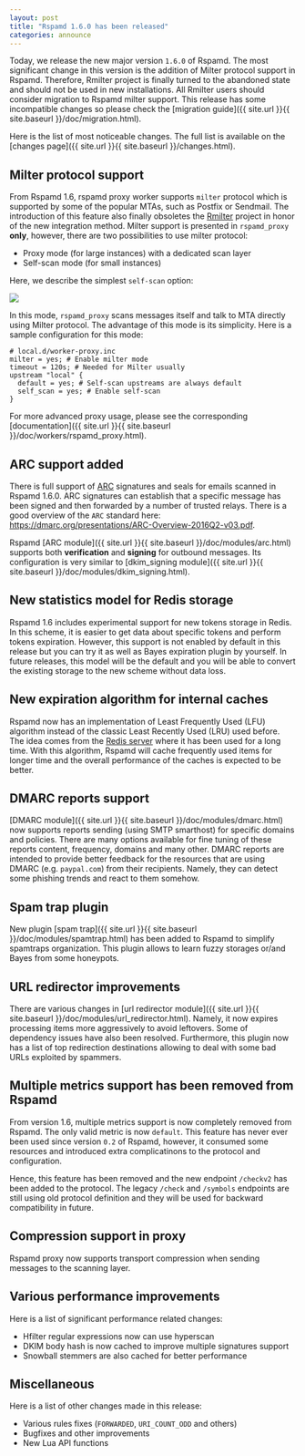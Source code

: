 ```yaml
---
layout: post
title: "Rspamd 1.6.0 has been released"
categories: announce
---
```


Today, we release the new major version `1.6.0` of Rspamd. The most significant change in this version is the addition of Milter protocol support in Rspamd. Therefore, Rmilter project is finally turned to the abandoned state and should not be used in new installations. All Rmilter users should consider migration to Rspamd milter support. This release has some incompatible changes so please check the [migration guide]({{ site.url }}{{ site.baseurl }}/doc/migration.html).

Here is the list of most noticeable changes. The full list is available on the [changes page]({{ site.url }}{{ site.baseurl }}/changes.html).

## Milter protocol support

From Rspamd 1.6, rspamd proxy worker supports `milter` protocol which is supported by some of the popular MTAs, such as Postfix or Sendmail. The introduction of this feature also finally obsoletes the [Rmilter](https://rspamd.com/rmilter/) project in honor of the new integration method. Milter support is presented in `rspamd_proxy` **only**, however, there are two possibilities to use milter protocol:

* Proxy mode (for large instances) with a dedicated scan layer
* Self-scan mode (for small instances)

Here, we describe the simplest `self-scan` option:

<img class="img-responsive" src="{{ site.baseurl }}/img/rspamd_milter_direct.png">

In this mode, `rspamd_proxy` scans messages itself and talk to MTA directly using Milter protocol. The advantage of this mode is its simplicity. Here is a sample configuration for this mode:

~~~ucl
# local.d/worker-proxy.inc
milter = yes; # Enable milter mode
timeout = 120s; # Needed for Milter usually
upstream "local" {
  default = yes; # Self-scan upstreams are always default
  self_scan = yes; # Enable self-scan
}
~~~

For more advanced proxy usage, please see the corresponding [documentation]({{ site.url }}{{ site.baseurl }}/doc/workers/rspamd_proxy.html).

## ARC support added

There is full support of [ARC](http://arc-spec.org/) signatures and seals for emails scanned in Rspamd 1.6.0. ARC signatures can establish that a specific message has been signed and then forwarded by a number of trusted relays. There is a good overview of the `ARC` standard here: <https://dmarc.org/presentations/ARC-Overview-2016Q2-v03.pdf>.

Rspamd [ARC module]({{ site.url }}{{ site.baseurl }}/doc/modules/arc.html) supports both **verification** and **signing** for outbound messages. Its configuration is very similar to [dkim_signing module]({{ site.url }}{{ site.baseurl }}/doc/modules/dkim_signing.html).

## New statistics model for Redis storage

Rspamd 1.6 includes experimental support for new tokens storage in Redis. In this scheme, it is easier to get data about specific tokens and perform tokens expiration. However, this support is not enabled by default in this release but you can try it as well as Bayes expiration plugin by yourself. In future releases, this model will be the default and you will be able to convert the existing storage to the new scheme without data loss.

## New expiration algorithm for internal caches

Rspamd now has an implementation of Least Frequently Used (LFU) algorithm instead of the classic Least Recently Used (LRU) used before. The idea comes from the [Redis server](http://antirez.com/news/109) where it has been used for a long time. With this algorithm, Rspamd will cache frequently used items for longer time and the overall performance of the caches is expected to be better.

## DMARC reports support

[DMARC module]({{ site.url }}{{ site.baseurl }}/doc/modules/dmarc.html) now supports reports sending (using SMTP smarthost) for specific domains and policies. There are many options available for fine tuning of these reports content, frequency, domains and many other. DMARC reports are intended to provide better feedback for the resources that are using DMARC (e.g. `paypal.com`) from their recipients. Namely, they can detect some phishing trends and react to them somehow.

## Spam trap plugin

New plugin [spam trap]({{ site.url }}{{ site.baseurl }}/doc/modules/spamtrap.html) has been added to Rspamd to simplify spamtraps organization. This plugin allows to learn fuzzy storages or/and Bayes from some honeypots.

## URL redirector improvements

There are various changes in [url redirector module]({{ site.url }}{{ site.baseurl }}/doc/modules/url_redirector.html). Namely, it now expires processing items more aggressively to avoid leftovers. Some of dependency issues have also been resolved. Furthermore, this plugin now has a list of top redirection destinations allowing to deal with some bad URLs exploited by spammers.

## Multiple metrics support has been removed from Rspamd

From version 1.6, multiple metrics support is now completely removed from Rspamd. The only valid metric is now `default`. This feature has never ever been used since version `0.2` of Rspamd, however, it consumed some resources and introduced extra complicatinons to the protocol and configuration.

Hence, this feature has been removed and the new endpoint `/checkv2` has been added to the protocol. The legacy `/check` and `/symbols` endpoints are still using old protocol definition and they will be used for backward compatibility in future.

## Compression support in proxy

Rspamd proxy now supports transport compression when sending messages to the scanning layer.

## Various performance improvements

Here is a list of significant performance related changes:

* Hfilter regular expressions now can use hyperscan
* DKIM body hash is now cached to improve multiple signatures support
* Snowball stemmers are also cached for better performance


## Miscellaneous

Here is a list of other changes made in this release: 

* Various rules fixes (`FORWARDED`, `URI_COUNT_ODD` and others)
* Bugfixes and other improvements
* New Lua API functions
